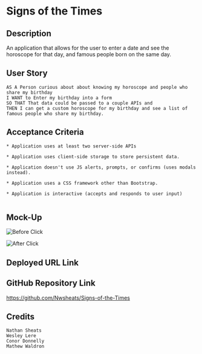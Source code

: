 # Signs of the Times

## Description

An application that allows for the user to enter a date and see the horoscope for that day, and famous people born on the same day.

## User Story

```
AS A Person curious about about knowing my horoscope and people who share my birthday
I WANT to Enter my birthday into a form
SO THAT That data could be passed to a couple APIs and
THEN I can get a custom horoscope for my birthday and see a list of famous people who share my birthday.

```

## Acceptance Criteria

```
* Application uses at least two server-side APIs

* Application uses client-side storage to store persistent data.

* Application doesn't use JS alerts, prompts, or confirms (uses modals instead).

* Application uses a CSS framework other than Bootstrap.

* Application is interactive (accepts and responds to user input)


```

## Mock-Up
![Before Click](https://user-images.githubusercontent.com/111530485/196305012-3a3cabf4-92dd-40cf-b720-9538e098e1a8.png)

![After Click](https://user-images.githubusercontent.com/111530485/196305020-1ce7fc12-0bf7-4b76-9e6e-16e3aa32967f.png)

## Deployed URL Link



## GitHub Repository Link

https://github.com/Nwsheats/Signs-of-the-Times

## Credits
```
Nathan Sheats
Wesley Lere
Conor Donnelly
Mathew Waldron
```
